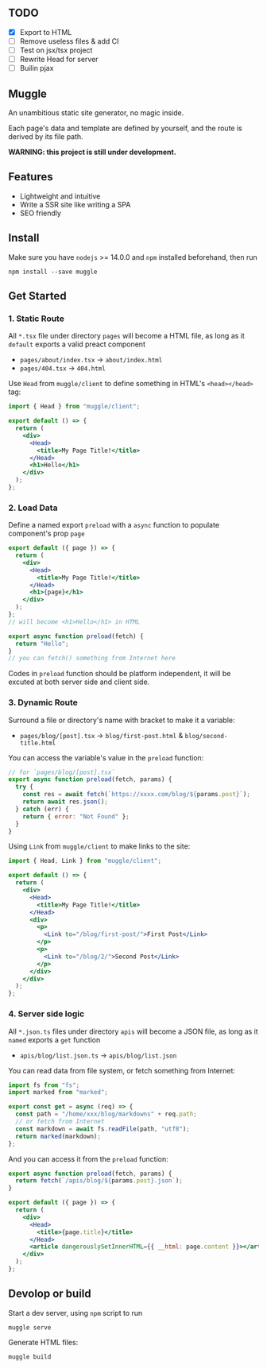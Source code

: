 ## TODO

- [x] Export to HTML
- [ ] Remove useless files & add CI
- [ ] Test on jsx/tsx project
- [ ] Rewrite Head for server
- [ ] Builin pjax

## Muggle

An unambitious static site generator, no magic inside.

Each page's data and template are defined by yourself, and the route is derived by its file path.

**WARNING: this project is still under development.**

## Features

- Lightweight and intuitive
- Write a SSR site like writing a SPA
- SEO friendly

## Install

Make sure you have `nodejs` >= 14.0.0 and `npm` installed beforehand, then run

```shell
npm install --save muggle
```

## Get Started

### 1. Static Route

All `*.tsx` file under directory `pages` will become a HTML file, as long as it `default` exports a valid preact component

- `pages/about/index.tsx` -> `about/index.html`
- `pages/404.tsx` -> `404.html`

Use `Head` from `muggle/client` to define something in HTML's `<head></head>` tag:

```jsx
import { Head } from "muggle/client";

export default () => {
  return (
    <div>
      <Head>
        <title>My Page Title!</title>
      </Head>
      <h1>Hello</h1>
    </div>
  );
};
```

### 2. Load Data

Define a named export `preload` with a `async` function to populate component's prop `page`

```jsx
export default ({ page }) => {
  return (
    <div>
      <Head>
        <title>My Page Title!</title>
      </Head>
      <h1>{page}</h1>
    </div>
  );
};
// will become <h1>Hello</h1> in HTML

export async function preload(fetch) {
  return "Hello";
}
// you can fetch() something from Internet here
```

Codes in `preload` function should be platform independent, it will be excuted at both server side and client side.

### 3. Dynamic Route

Surround a file or directory's name with bracket to make it a variable:

- `pages/blog/[post].tsx` -> `blog/first-post.html` & `blog/second-title.html`

You can access the variable's value in the `preload` function:

```jsx
// for `pages/blog/[post].tsx`
export async function preload(fetch, params) {
  try {
    const res = await fetch(`https://xxxx.com/blog/${params.post}`);
    return await res.json();
  } catch (err) {
    return { error: "Not Found" };
  }
}
```

Using `Link` from `muggle/client` to make links to the site:

```jsx
import { Head, Link } from "muggle/client";

export default () => {
  return (
    <div>
      <Head>
        <title>My Page Title!</title>
      </Head>
      <div>
        <p>
          <Link to="/blog/first-post/">First Post</Link>
        </p>
        <p>
          <Link to="/blog/2/">Second Post</Link>
        </p>
      </div>
    </div>
  );
};
```

### 4. Server side logic

All `*.json.ts` files under directory `apis` will become a JSON file, as long as it `named` exports a `get` function

- `apis/blog/list.json.ts` -> `apis/blog/list.json`

You can read data from file system, or fetch something from Internet:

```jsx
import fs from "fs";
import marked from "marked";

export const get = async (req) => {
  const path = "/home/xxx/blog/markdowns" + req.path;
  // or fetch from Internet
  const markdown = await fs.readFile(path, "utf8");
  return marked(markdown);
};
```

And you can access it from the `preload` function:

```jsx
export async function preload(fetch, params) {
  return fetch(`/apis/blog/${params.post}.json`);
}

export default ({ page }) => {
  return (
    <div>
      <Head>
        <title>{page.title}</title>
      </Head>
      <article dangerouslySetInnerHTML={{ __html: page.content }}></article>
    </div>
  );
};
```

## Devolop or build

Start a dev server, using `npm` script to run

```
muggle serve
```

Generate HTML files:

```
muggle build
```
